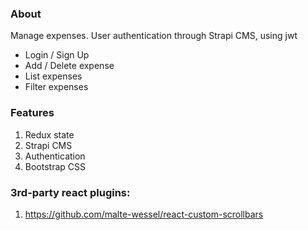 ### About

Manage expenses. User authentication through Strapi CMS, using jwt

- Login / Sign Up
- Add / Delete expense
- List expenses
- Filter expenses

### Features

1. Redux state
2. Strapi CMS
3. Authentication
4. Bootstrap CSS

### 3rd-party react plugins:

1. https://github.com/malte-wessel/react-custom-scrollbars
